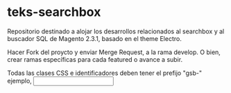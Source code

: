 # teks-searchbox
Repositorio destinado a alojar los desarrollos relacionados al searchbox y al buscador SQL de Magento 2.3.1, basado en el theme Electro.

Hacer Fork del proycto y enviar Merge Request, a la rama develop. O bien, crear ramas específicas para cada featured o avance a subir.

Todas las clases CSS e identificadores deben tener el prefijo "gsb-"
ejemplo, <input id="gsb-mi-input" class="gsb-clase-del-input">
